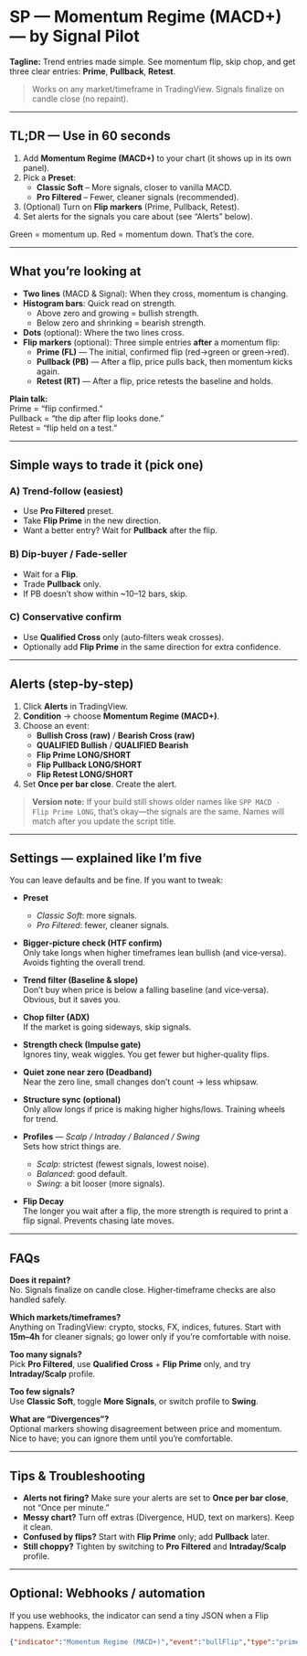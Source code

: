 # SP — Momentum Regime (MACD+) — by Signal Pilot
**Tagline:** Trend entries made simple. See momentum flip, skip chop, and get three clear entries: **Prime**, **Pullback**, **Retest**.

> Works on any market/timeframe in TradingView. Signals finalize on candle close (no repaint).

---

## TL;DR — Use in 60 seconds
1. Add **Momentum Regime (MACD+)** to your chart (it shows up in its own panel).
2. Pick a **Preset**:
   - **Classic Soft** – More signals, closer to vanilla MACD.
   - **Pro Filtered** – Fewer, cleaner signals (recommended).
3. (Optional) Turn on **Flip markers** (Prime, Pullback, Retest).
4. Set alerts for the signals you care about (see “Alerts” below).

Green = momentum up. Red = momentum down. That’s the core.

---

## What you’re looking at
- **Two lines** (MACD & Signal): When they cross, momentum is changing.
- **Histogram bars**: Quick read on strength.  
  - Above zero and growing = bullish strength.  
  - Below zero and shrinking = bearish strength.
- **Dots** (optional): Where the two lines cross.
- **Flip markers** (optional): Three simple entries **after** a momentum flip:
  - **Prime (FL)** — The initial, confirmed flip (red→green or green→red).
  - **Pullback (PB)** — After a flip, price pulls back, then momentum kicks again.
  - **Retest (RT)** — After a flip, price retests the baseline and holds.

**Plain talk:**  
Prime = “flip confirmed.”  
Pullback = “the dip after flip looks done.”  
Retest = “flip held on a test.”

---

## Simple ways to trade it (pick one)
### A) Trend‑follow (easiest)
- Use **Pro Filtered** preset.  
- Take **Flip Prime** in the new direction.  
- Want a better entry? Wait for **Pullback** after the flip.

### B) Dip‑buyer / Fade‑seller
- Wait for a **Flip**.  
- Trade **Pullback** only.  
- If PB doesn’t show within ~10–12 bars, skip.

### C) Conservative confirm
- Use **Qualified Cross** only (auto‑filters weak crosses).  
- Optionally add **Flip Prime** in the same direction for extra confidence.

---

## Alerts (step‑by‑step)
1. Click **Alerts** in TradingView.  
2. **Condition** → choose **Momentum Regime (MACD+)**.  
3. Choose an event:
   - **Bullish Cross (raw)** / **Bearish Cross (raw)**
   - **QUALIFIED Bullish** / **QUALIFIED Bearish**
   - **Flip Prime LONG/SHORT**
   - **Flip Pullback LONG/SHORT**
   - **Flip Retest LONG/SHORT**
4. Set **Once per bar close**. Create the alert.

> **Version note:** If your build still shows older names like `SPP MACD - Flip Prime LONG`, that’s okay—the signals are the same. Names will match after you update the script title.

---

## Settings — explained like I’m five
You can leave defaults and be fine. If you want to tweak:

- **Preset**  
  - *Classic Soft*: more signals.  
  - *Pro Filtered*: fewer, cleaner signals.

- **Bigger‑picture check (HTF confirm)**  
  Only take longs when higher timeframes lean bullish (and vice‑versa). Avoids fighting the overall trend.

- **Trend filter (Baseline & slope)**  
  Don’t buy when price is below a falling baseline (and vice‑versa). Obvious, but it saves you.

- **Chop filter (ADX)**  
  If the market is going sideways, skip signals.

- **Strength check (Impulse gate)**  
  Ignores tiny, weak wiggles. You get fewer but higher‑quality flips.

- **Quiet zone near zero (Deadband)**  
  Near the zero line, small changes don’t count → less whipsaw.

- **Structure sync (optional)**  
  Only allow longs if price is making higher highs/lows. Training wheels for trend.

- **Profiles** — *Scalp / Intraday / Balanced / Swing*  
  Sets how strict things are.  
  - *Scalp*: strictest (fewest signals, lowest noise).  
  - *Balanced*: good default.  
  - *Swing*: a bit looser (more signals).

- **Flip Decay**  
  The longer you wait after a flip, the more strength is required to print a flip signal. Prevents chasing late moves.

---

## FAQs
**Does it repaint?**  
No. Signals finalize on candle close. Higher‑timeframe checks are also handled safely.

**Which markets/timeframes?**  
Anything on TradingView: crypto, stocks, FX, indices, futures. Start with **15m–4h** for cleaner signals; go lower only if you’re comfortable with noise.

**Too many signals?**  
Pick **Pro Filtered**, use **Qualified Cross** + **Flip Prime** only, and try **Intraday/Scalp** profile.

**Too few signals?**  
Use **Classic Soft**, toggle **More Signals**, or switch profile to **Swing**.

**What are “Divergences”?**  
Optional markers showing disagreement between price and momentum. Nice to have; you can ignore them until you’re comfortable.

---

## Tips & Troubleshooting
- **Alerts not firing?** Make sure your alerts are set to **Once per bar close**, not “Once per minute.”  
- **Messy chart?** Turn off extras (Divergence, HUD, text on markers). Keep it clean.  
- **Confused by flips?** Start with **Flip Prime** only; add **Pullback** later.  
- **Still choppy?** Tighten by switching to **Pro Filtered** and **Intraday/Scalp** profile.

---

## Optional: Webhooks / automation
If you use webhooks, the indicator can send a tiny JSON when a Flip happens. Example:
```json
{"indicator":"Momentum Regime (MACD+)","event":"bullFlip","type":"prime","symbol":"BINANCE:BTCUSDT","tf":"15"}
